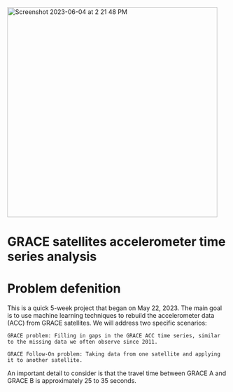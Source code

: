 

<img width="480" alt="Screenshot 2023-06-04 at 2 21 48 PM" src="https://github.com/Darbeheshti/GRACE-satellite-ACC_time_series/assets/50994293/b6320254-8f6f-41f4-9d49-0f99e93e63a9">

# GRACE satellites accelerometer time series analysis

# Problem defenition
This is a quick 5-week project that began on May 22, 2023. The main goal is to use machine learning techniques to rebuild the accelerometer data (ACC) from GRACE satellites. We will address two specific scenarios:

    GRACE problem: Filling in gaps in the GRACE ACC time series, similar to the missing data we often observe since 2011.
    
    GRACE Follow-On problem: Taking data from one satellite and applying it to another satellite.

An important detail to consider is that the travel time between GRACE A and GRACE B is approximately 25 to 35 seconds.



